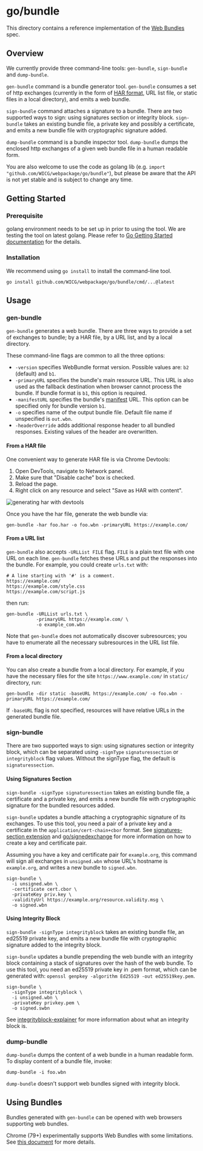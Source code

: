 # go/bundle
This directory contains a reference implementation of the [Web
Bundles](https://wpack-wg.github.io/bundled-responses/draft-ietf-wpack-bundled-responses.html)
spec.

## Overview
We currently provide three command-line tools: `gen-bundle`, `sign-bundle` and `dump-bundle`.

`gen-bundle` command is a bundle generator tool. `gen-bundle` consumes a set of http exchanges (currently in the form of [HAR format](https://w3c.github.io/web-performance/specs/HAR/Overview.html), URL list file, or static files in a local directory), and emits a web bundle.

`sign-bundle` command attaches a signature to a bundle. There are two supported ways to sign: using signatures section or integrity block. `sign-bundle` takes an existing bundle file, a private key and possibly a certificate, and emits a new bundle file with cryptographic signature added.

`dump-bundle` command is a bundle inspector tool. `dump-bundle` dumps the enclosed http exchanges of a given web bundle file in a human readable form.

You are also welcome to use the code as golang lib (e.g. `import "github.com/WICG/webpackage/go/bundle"`), but please be aware that the API is not yet stable and is subject to change any time.

## Getting Started

### Prerequisite
golang environment needs to be set up in prior to using the tool. We are testing the tool on latest golang. Please refer to [Go Getting Started documentation](https://golang.org/doc/install) for the details.

### Installation
We recommend using `go install` to install the command-line tool.

```
go install github.com/WICG/webpackage/go/bundle/cmd/...@latest
```

## Usage

### gen-bundle
`gen-bundle` generates a web bundle. There are three ways to provide a set of exchanges to bundle; by a HAR file, by a URL list, and by a local directory.

These command-line flags are common to all the three options:

- `-version` specifies WebBundle format version. Possible values are: `b2` (default) and `b1`.
- `-primaryURL` specifies the bundle's main resource URL. This URL is also used as the fallback destination when browser cannot process the bundle. If bundle format is `b1`, this option is required.
- `-manifestURL` specifies the bundle's [manifest](https://www.w3.org/TR/appmanifest/) URL. This option can be specified only for bundle version `b1`.
- `-o` specifies name of the output bundle file. Default file name if unspecified is `out.wbn`.
- `-headerOverride` adds additional response header to all bundled responses. Existing values of the header are overwritten.

#### From a HAR file

One convenient way to generate HAR file is via Chrome Devtools:

1. Open DevTools, navigate to Network panel.
2. Make sure that "Disable cache" box is checked.
3. Reload the page.
4. Right click on any resource and select "Save as HAR with content".

![generating har with devtools](https://raw.githubusercontent.com/WICG/webpackage/main/go/bundle/har-devtools.png)

Once you have the har file, generate the web bundle via:
```
gen-bundle -har foo.har -o foo.wbn -primaryURL https://example.com/
```

#### From a URL list

`gen-bundle` also accepts `-URLList FILE` flag. `FILE` is a plain text file with one URL on each line. `gen-bundle` fetches these URLs and put the responses into the bundle. For example, you could create `urls.txt` with:

```
# A line starting with '#' is a comment.
https://example.com/
https://example.com/style.css
https://example.com/script.js
```
then run:
```
gen-bundle -URLList urls.txt \
           -primaryURL https://example.com/ \
           -o example_com.wbn
```

Note that `gen-bundle` does not automatically discover subresources; you have to enumerate all the necessary subresources in the URL list file.

#### From a local directory

You can also create a bundle from a local directory. For example, if you have the necessary files for the site `https://www.example.com/` in `static/` directory, run:
```
gen-bundle -dir static -baseURL https://example.com/ -o foo.wbn -primaryURL https://example.com/
```

If `-baseURL` flag is not specified, resources will have relative URLs in the generated bundle file.

### sign-bundle

There are two supported ways to sign: using signatures section or integrity block, which can be separated using `-signType` `signaturessection` or `integrityblock` flag values. Without the signType flag, the default is `signaturessection`. 

#### Using Signatures Section

`sign-bundle -signType signaturessection` takes an existing bundle file, a certificate and a private key, and emits a new bundle file with cryptographic signature for the bundled resources added.

`sign-bundle` updates a bundle attaching a cryptographic signature of its exchanges. To use this tool, you need a pair of a private key and a certificate in the `application/cert-chain+cbor` format. See [signatures-section extension](../../extensions/signatures-section.md) and [go/signedexchange](../signedexchange/README.md) for more information on how to create a key and certificate pair.

Assuming you have a key and certificate pair for `example.org`, this command will sign all exchanges in `unsigned.wbn` whose URL's hostname is `example.org`, and writes a new bundle to `signed.wbn`.

```
sign-bundle \
  -i unsigned.wbn \
  -certificate cert.cbor \
  -privateKey priv.key \
  -validityUrl https://example.org/resource.validity.msg \
  -o signed.wbn
```

#### Using Integrity Block

`sign-bundle -signType integrityblock` takes an existing bundle file, an ed25519 private key, and emits a new bundle file with cryptographic signature added to the integrity block.

`sign-bundle` updates a bundle prepending the web bundle with an integrity block containing a stack of signatures over the hash of the web bundle. To use this tool, you need an ed25519 private key in .pem format, which can be generated with: `openssl genpkey -algorithm Ed25519 -out ed25519key.pem`. 

```
sign-bundle \
  -signType integrityblock \
  -i unsigned.wbn \
  -privateKey privkey.pem \
  -o signed.swbn
```

See [integrityblock-explainer](../../explainers/integrity-signature.md) for more information about what an integrity block is.

### dump-bundle
`dump-bundle` dumps the content of a web bundle in a human readable form. To
display content of a bundle file, invoke:
```
dump-bundle -i foo.wbn
```

`dump-bundle` doesn't support web bundles signed with integrity block.

## Using Bundles
Bundles generated with `gen-bundle` can be opened with web browsers supporting web bundles.

Chrome (79+) experimentally supports Web Bundles with some limitations. See [this document](https://chromium.googlesource.com/chromium/src/+/refs/heads/master/content/browser/web_package/using_web_bundles.md) for more details.
